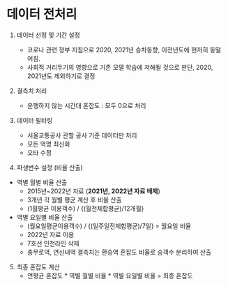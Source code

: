 # 데이터 전처리
1. 데이터 선정 및 기간 설정
   * 코로나 관련 정부 지침으로 2020, 2021년 승차동향, 이전년도에 현저히 동떨어짐.
   * 사회적 거리두기의 영향으로 기존 모델 학습에 저해될 것으로 판단, 2020, 2021년도 제외하기로 결정
  
2. 결측치 처리
   * 운행하지 않는 시간대 혼잡도 : 모두 0으로 처리
  
3. 데이터 필터링
   * 서울교통공사 관할 공사 기준 데이터만 처리
   * 모든 역명 최신화
   * 오타 수정
  
4. 파생변수 설정 (비율 산출)
  * 역별 월별 비율 산출
    - 2015년~2022년 자료 (**2021년, 2022년 자료 배제**)
    - 3개년 각 월별 평균 계산 후 비율 산출
    - (1월평균 이용객수) / {(월전체합평균)/12개월} 
  * 역별 요일별 비율 산출
    - (월요일평균이용객수) / {(일주일전체합평균)/7일}  = 월요일 비율 
    - 2022년 자료 이용
    - 7호선 인천라인 삭제
    - 충무로역, 연신내역 결측치는 환승역 혼잡도 비율로 승객수 분리하여 산출

5. 최종 혼잡도 계산
   * 연평균 혼잡도 * 역별 월별 비율 * 역별 요일별 비율 = 최종 혼잡도
